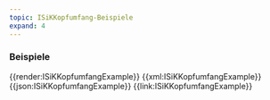```yaml
---
topic: ISiKKopfumfang-Beispiele
expand: 4
---
```

### Beispiele


<tabs>
    <tab title="Übersicht">      
        {{render:ISiKKopfumfangExample}}
    </tab>
    <tab title="XML">      
        {{xml:ISiKKopfumfangExample}}
    </tab>
    <tab title="JSON">
        {{json:ISiKKopfumfangExample}}
    </tab>
    <tab title="Link">
        {{link:ISiKKopfumfangExample}}
    </tab>
</tabs>

